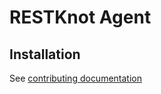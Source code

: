 # RESTKnot Agent

## Installation

See [contributing documentation](https://restknot.readthedocs.io/en/latest/project/contributing.html#restknot-agent)
